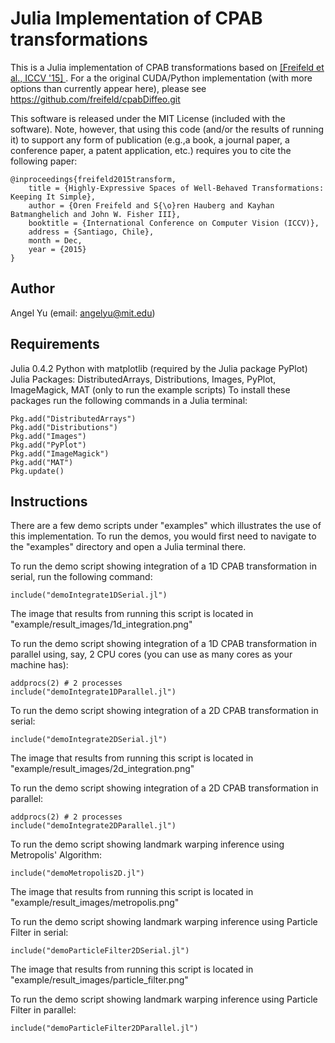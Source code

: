 Julia Implementation of CPAB transformations
============================================

This is a Julia implementation of CPAB transformations based on [\[Freifeld et al., ICCV '15\] ](http://people.csail.mit.edu/freifeld/papers/freifeld_ICCV_2015.pdf). For a the original CUDA/Python implementation (with more options than currently appear here), please see https://github.com/freifeld/cpabDiffeo.git

This software is released under the MIT License (included with the software). Note, however, that using this code (and/or the results of running it) to support any form of publication (e.g.,a book, a journal paper, a conference paper, a patent application, etc.) requires you to cite the following paper:

```
@inproceedings{freifeld2015transform,
    title = {Highly-Expressive Spaces of Well-Behaved Transformations: Keeping It Simple},
    author = {Oren Freifeld and S{\o}ren Hauberg and Kayhan Batmanghelich and John W. Fisher III},
    booktitle = {International Conference on Computer Vision (ICCV)},
    address = {Santiago, Chile},
    month = Dec,
    year = {2015}
}
```

Author
------

Angel Yu (email: angelyu@mit.edu)

Requirements
------------

Julia 0.4.2
Python with matplotlib (required by the Julia package PyPlot)
Julia Packages: DistributedArrays, Distributions, Images, PyPlot, ImageMagick, MAT (only to run the example scripts)
To install these packages run the following commands in a Julia terminal:
```
Pkg.add("DistributedArrays")
Pkg.add("Distributions")
Pkg.add("Images")
Pkg.add("PyPlot")
Pkg.add("ImageMagick")
Pkg.add("MAT")
Pkg.update()
```

Instructions
------------

There are a few demo scripts under "examples" which illustrates the use of this implementation. To run the demos, you would first need to navigate to the "examples" directory and open a Julia terminal there.

To run the demo script showing integration of a 1D CPAB transformation in serial, run the following command:
```
include("demoIntegrate1DSerial.jl")
```
The image that results from running this script is located in "example/result_images/1d_integration.png"

To run the demo script showing integration of a 1D CPAB transformation in parallel using, say, 2 CPU cores (you can use as many cores as your machine has):
```
addprocs(2) # 2 processes
include("demoIntegrate1DParallel.jl")
```

To run the demo script showing integration of a 2D CPAB transformation in serial:
```
include("demoIntegrate2DSerial.jl")
```
The image that results from running this script is located in "example/result_images/2d_integration.png"

To run the demo script showing integration of a 2D CPAB transformation in parallel:
```
addprocs(2) # 2 processes
include("demoIntegrate2DParallel.jl")
```

To run the demo script showing landmark warping inference using Metropolis' Algorithm:
```
include("demoMetropolis2D.jl")
```
The image that results from running this script is located in "example/result_images/metropolis.png"

To run the demo script showing landmark warping inference using Particle Filter in serial:
```
include("demoParticleFilter2DSerial.jl")
```
The image that results from running this script is located in "example/result_images/particle_filter.png"

To run the demo script showing landmark warping inference using Particle Filter in parallel:
```
include("demoParticleFilter2DParallel.jl")
```
